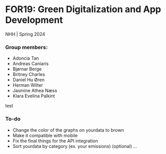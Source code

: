 # FOR19: Green Digitalization and App Development 
NHH | Spring 2024

### Group members:
* Adoncia Tan
* Andreas Caniaris
* Bjørnar Berge
* Britney Charles
* Daniel Hu Øren
* Herman Wilter
* Jasmine Athea Næss
* Klara Evelina Palkint ​​

test

### To-do
- Change the color of the graphs on yourdata to brown
- Make it compatible with mobile
- Fix the final things for the API integration
- Sort yourdata by category (ex. your emissions) (optional)
...


